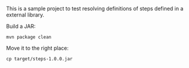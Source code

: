 This is a sample project to test resolving definitions of steps defined in a external library.

Build a JAR:

```shell
mvn package clean
```

Move it to the right place:

```shell
cp target/steps-1.0.0.jar 
```